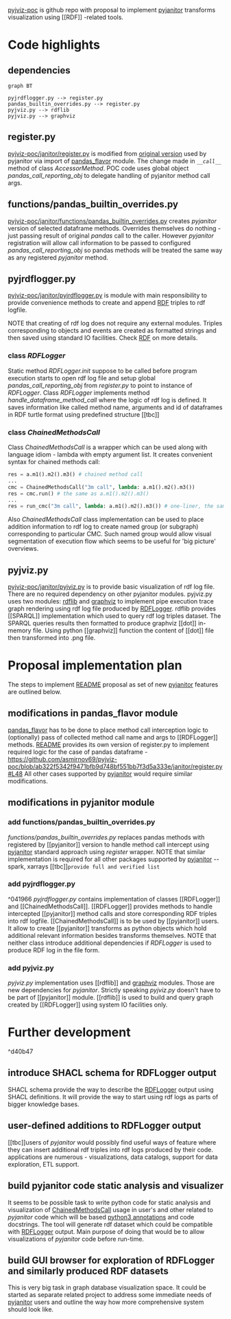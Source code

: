 [pyjviz-poc](https://github.com/asmirnov69/pyjviz-poc) is github repo with proposal to implement [pyjanitor](pyjanitor.md) transforms visualization using [[RDF]] -related tools.

# Code highlights

## dependencies

```mermaid
graph BT

pyjrdflogger.py --> register.py
pandas_builtin_overrides.py --> register.py
pyjviz.py --> rdflib
pyjviz.py --> graphviz
```

## register.py
[pyjviz-poc/janitor/register.py](https://github.com/asmirnov69/pyjviz-poc/blob/main/janitor/register.py) is modified from [original version](https://github.com/Zsailer/pandas_flavor/blob/master/pandas_flavor/register.py) used by pyjanitor via import of [pandas_flavor](https://github.com/Zsailer/pandas_flavor) module. The change made in *`__call__`*  method of class *AccessorMethod*. POC code uses global object *pandas_call_reporting_obj* to delegate handling of pyjanitor method call args.

## functions/pandas_builtin_overrides.py
[pyjviz-poc/janitor/functions/pandas_builtin_overrides.py](https://github.com/asmirnov69/pyjviz-poc/blob/main/janitor/functions/pandas_builtin_overrides.py) creates *pyjanitor* version of selected dataframe methods. Overrides themselves do nothing - just passing result of original *pandas* call to the caller. However *pyjanitor* registration will allow call information to be passed to configured *pandas_call_reporting_obj* so pandas methods will be treated the same way as any registered *pyjanitor* method.

## pyjrdflogger.py
[pyjviz-poc/janitor/pyjrdflogger.py](https://github.com/asmirnov69/pyjviz-poc/blob/main/janitor/pyjrdflogger.py) is module with main responsibility to provide convenience methods to create and append [RDF](RDF.md) triples to rdf logfile. 

NOTE that creating of rdf log does not require any external modules. Triples corresponding to objects and events are created as formatted strings and then saved using standard IO facilities. Check [RDF](RDF.md) on more details.

### class *RDFLogger*
Static method *RDFLogger.init* suppose to be called before program execution starts to open rdf log file and setup global *pandas_call_reporting_obj* from *register.py* to point to instance of *RDFLogger*. 
Class *RDFLogger* implements method *handle_dataframe_method_call* where the logic of rdf log is defined. It saves information like called method name, arguments and id of dataframes in RDF turtle format using predefined structure [[tbc]]

### class *ChainedMethodsCall*
Class *ChainedMethodsCall* is a wrapper which can be used along with language idiom - lambda with empty argument list. It creates convenient syntax for chained methods call:

```python
res = a.m1().m2().m3() # chained method call
...
cmc = ChainedMethodsCall("3m call", lambda: a.m1().m2().m3())
res = cmc.run() # the same as a.m1().m2().m3()
...
res = run_cmc("3m call", lambda: a.m1().m2().m3()) # one-liner, the same actions as above
```

Also *ChainedMethodsCall* class implementation can be used to place addition information to rdf log to create named group (or subgraph) corresponding to particular CMC. Such named group would allow visual segmentation of execution flow which seems to be useful for 'big picture' overviews.

## pyjviz.py
[pyjviz-poc/janitor/pyjviz.py](https://github.com/asmirnov69/pyjviz-poc/blob/main/janitor/pyjviz.py) is to provide basic visualization of rdf log file. There are no required dependency on other pyjanitor modules. pyjviz.py uses two modules: [rdflib](https://rdflib.readthedocs.io/en/stable/) and [graphviz](https://github.com/xflr6/graphviz) to implement pipe execution trace graph rendering using rdf log file produced by [RDFLogger](https://github.com/asmirnov69/pyjviz-poc/blob/main/janitor/pyjrdflogger.py). rdflib provides [[SPARQL]] implementation which used to query rdf log triples dataset. The SPARQL queries results then formatted to produce graphviz [[dot]] in-memory file. Using python [[graphviz]] function the content of [[dot]] file then transformed into .png file.

# Proposal implementation plan

The steps to implement [README](README.md) proposal as set of new [pyjanitor](pyjanitor.md) features are outlined below.

## modifications in pandas_flavor module

[pandas_flavor](pandas_flavor.md) has to be done to place method call interception logic to (optionally) pass of collected method call name and args to [[RDFLogger]] methods. [README](README.md) provides its own version of register.py to implement required logic for the case of pandas dataframe - https://github.com/asmirnov69/pyjviz-poc/blob/ab322f5342f9471bfb9d748bf551bb7f3d5a333e/janitor/register.py#L48
All other cases supported by [pyjanitor](pyjanitor.md) would require similar modifications.

## modifications in pyjanitor module

### add functions/pandas_builtin_overrides.py
*functions/pandas_builtin_overrides.py* replaces pandas methods with registered by [[pyjanitor]] version to handle method call intercept using [pyjanitor](pyjanitor.md) standard approach using *register* wrapper.
NOTE that similar implementation is required for all other packages supported by [pyjanitor](pyjanitor.md) -- spark, xarrays [[tbc]]`provide full and verified list`

### add pyjrdflogger.py 
^041966
*pyjrdflogger.py* contains implementation of classes [[RDFLogger]] and [[ChainedMethodsCall]]. 
[[RDFLogger]] provides methods to handle intercepted [[pyjanitor]] method calls and store corresponding RDF triples into rdf logfile.
[[ChainedMethodsCall]] is to be used by [[pyjanitor]] users. It allow to create [[pyjanitor]] transforms as python objects which hold additional relevant information besides transforms themselves.
NOTE that neither class introduce additional dependencies if *RDFLogger* is used to produce RDF log in the file form.

### add pyjviz.py
*pyjviz.py* implementation uses [[rdflib]] and [graphviz](graphviz.md) modules. Those are new dependencies for *pyjanitor*. Strictly speaking *pyjviz.py* doesn't have to be part of [[pyjanitor]] module. [[rdflib]] is used to build and query graph created by [[RDFLogger]] using system IO facilities only.

# Further development

^d40b47

## introduce SHACL schema for RDFLogger output
SHACL schema provide the way to describe the [RDFLogger](RDFLogger.md) output using SHACL definitions. It will provide the way to start using rdf logs as parts of bigger knowledge bases.

## user-defined additions to RDFLogger output
[[tbc]]users of *pyjanitor* would possibly find useful ways of feature where they can insert additional rdf triples into rdf logs produced by their code. applications are numerous - visualizations, data catalogs, support for data exploration, ETL support.

## build pyjanitor code static analysis and visualizer
It seems to be possible task to write python code for static analysis and visualization of [ChainedMethodsCall](ChainedMethodsCall.md) usage in user's and other related to *pyjanitor* code which will be based [python3 annotations](python3%20annotations) and code docstrings. The tool will generate rdf dataset which could be compatible with [RDFLogger](RDFLogger.md) output. Main purpose of doing that would be to allow visualizations of *pyjanitor* code before run-time.

## build GUI browser for exploration of RDFLogger and similarly produced  RDF datasets
This is very big task in graph database visualization space. It could be started as separate related project to address some immediate needs of [pyjanitor](pyjanitor.md) users and outline the way how more comprehensive system should look like.
